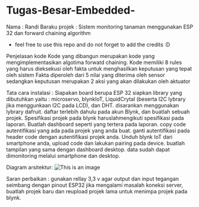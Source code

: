 # Tugas-Besar-Embedded-


Nama : Randi Baraku
projek : Sistem monitoring tanaman menggunakan ESP 32 dan forward chaining algorithm
- feel free to use this repo and do not forget to add the credits :D

Penjelasan kode 
Kode yang dibangun merupakan kode yang mengimplementasikan algotima forwatd chaining.
Kode memiliki 8 rules yang harus dieksekusi oleh fakta untuk menghasilkan keputusan yang tepat oleh sistem
Fakta diperoleh dari 5 nilai yang diterima oleh sensor
sedangkan keputusan merupakan 2 aksi yang akan dilakukan oleh aktuator

Tata cara instalasi :
Siapakan board berupa ESP 32
siapkan library yang dibutuhkan yaitu : microservo, blynkIoT, LiquidCrytal (beserta I2C lybrary jika menggunkaan I2C pada LCD), dan DHT. disarankan menggunakan lybrary dafruit.
daftar terlebih dahulu pada akun Blynk, dan buatlah sebuah projek. 
Spesifikasi projek pada blynk haruslahmengikuti spesifikasi pada laporan. 
Buatlah dashboard seperti yang tertera pada laporan.
copy code autentifikasi yang ada pada projek yang anda buat.
ganti autentifikasi pada header code dengan autentifikasi projek anda.
Unduh blynk IoT dari smartphone anda, upload code dan lakukan pairing pada device. 
buatlah tampilan yang sama dengan dashboard desktop.
data sudah dapat dimonitoring melalui smartphone dan desktop.

Diagram arsitektur:
![This is an image](https://drive.google.com/file/d/1FpvA2abXJcRgdz8E31Q2eQHB8xevIyPd/view?usp=sharing)





Saran perbaikan :
gunakan rellay 3,3 v agar output dan input tegangan seimbang dengan pinout ESP32
jika mengalami masalah koneksi server, buatlah projek baru dan reupload projek lama untuk menimpa projek pada blynk.
